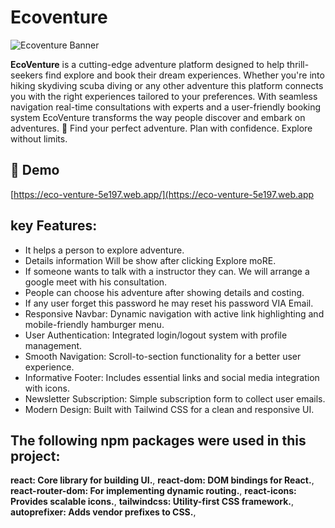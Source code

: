 # Ecoventure


![Ecoventure Banner](https://i.ibb.co.com/Z6hrXNM7/jhgjh.png)

**EcoVenture**  is a cutting-edge adventure platform designed to help thrill-seekers find explore and book their dream experiences. Whether you're into hiking skydiving scuba diving or any other adventure this platform connects you with the right experiences tailored to your preferences. With seamless navigation real-time consultations with experts and a user-friendly booking system EcoVenture transforms the way people discover and embark on adventures. 🔹 Find your perfect adventure. Plan with confidence. Explore without limits.

<h2>🚀 Demo</h2>

[https://eco-venture-5e197.web.app/](https://eco-venture-5e197.web.app


## key Features:

- It helps a person to explore adventure.
- Details information Will be show after clicking Explore moRE.
- If someone wants to talk with a instructor they can. We will arrange a google meet with his  consultation.
- People can choose his adventure after showing details and costing.
- If any user forget this password he may reset his password VIA Email.
- Responsive Navbar: Dynamic navigation with active link highlighting and mobile-friendly hamburger menu.
- User Authentication: Integrated login/logout system with profile management.
- Smooth Navigation: Scroll-to-section functionality for a better user experience.
- Informative Footer: Includes essential links and social media integration with icons.
- Newsletter Subscription: Simple subscription form to collect user emails.
- Modern Design: Built with Tailwind CSS for a clean and responsive UI.


## The following npm packages were used in this project:

**react: Core library for building UI.**,
**react-dom: DOM bindings for React.**,
**react-router-dom: For implementing dynamic routing.**,
**react-icons: Provides scalable icons.**,
**tailwindcss: Utility-first CSS framework.**,
**autoprefixer: Adds vendor prefixes to CSS.**,









